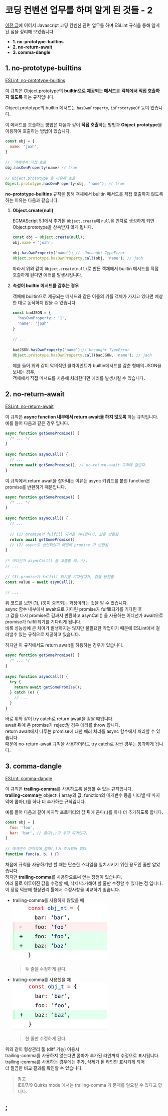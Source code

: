 # 코딩 컨벤션 업무를 하며 알게 된 것들 - 2

[이전 글](https://yeonjuan.github.io/coding-convention/)에 이어서 Javascript 코딩 컨벤션 관련 업무를 하며 ESLint 규칙을 통해 알게 된 점을 정리해 보았습니다.  

 - **1. no-prototype-builtins**  
 - **2. no-return-await**  
 - **3. comma-dangle**  

## 1. no-prototype-builtins
[ESLint: no-prototype-builtins](https://eslint.org/docs/rules/no-prototype-builtins)  

이 규칙은 Object.prototype의 **builtin으로 제공되는 메서드**를 **객체에서 직접 호출하지 않도록** 하는 규칙입니다.  

Object.prototype의 builtin 메서드는 `hasOwnProperty`, `isPrototypeOf` 등이 있습니다.  

이 메서드를 호출하는 방법은 다음과 같이 **직접 호출**하는 방법과 **Object.prototype**을 이용하여 호출하는 방법이 있습니다.  
```js
const obj = {
  name: 'joah',
}

//  객체에서 직접 호출
obj.hasOwnProperty(name) // true

// Object.prototype 을 이용해 호출
Object.prototype.hasOwnProperty(obj, 'name'); // true
```

**no-prototype-builtins** 규칙을 통해 객체에서 builtin 메서드를 직접 호출하지 않도록 하는 이유는 다음과 같습니다.  

  1. **Object.create(null)**  

      ECMAScript 5.1에서 추가된 `Object.create`에 `null`을 인자로 생성하게 되면 Object.prototype을 상속받지 않게 됩니다.  

      ```js
      const obj = Object.create(null);
      obj.name = 'joah';

      obj.hasOwnProperty('name'); //  Uncaught TypeError
      Object.prototype.hasOwnProperty.call(obj, 'name'); // jaoh
      ```

      따라서 위와 같이 `Object.create(null)`로 만든 객체에서 builtin 메서드를 직접 호출하게 된다면 에러를 발생시킵니다.  

  2. **속성이 builtin 메서드를 감추는 경우**  

      객체에 builtin으로 제공되는 메서드와 같은 이름의 키를 객체가 가지고 있다면 예상한 대로 동작하지 않을 수 있습니다.  

      ```js
      const badJSON = {
        'hasOwnProperty': '1',
        'name': 'joah'
      }

      // ...

      badJSON.hasOwnProperty('name');// Uncaught TypeError
      Object.prototype.hasOwnProperty.call(badJSON, 'name'); // jaoh
      ```

      예를 들어 위와 같이 악의적인 클라이언트가 builtin메서드를 감춘 형태의 JSON을 보내는 경우,  
      객체에서 직접 메서드를 사용해 처리한다면 에러를 발생시킬 수 있습니다.  

## 2. no-return-await
[ESLint: no-return-await](https://eslint.org/docs/rules/no-return-await)  

이 규칙은 **async function 내부에서 return await을 하지 않도록** 하는 규칙입니다.  
예를 들어 다음과 같은 경우 입니다.  

```js
async function getSomePromise() {
  /* ... */
}

async function asyncCall() {
  // ...
  return await getSomePromise(); // no-return-await 규칙에 걸린다.
}
```
  
이 규칙에서 return await을 잡아내는 이유는 async 키워드를 붙힌 function은 promise를 반환하기 때문입니다.  

```js
async function getSomePromise() {
  /* ... */
}

async function asyncCall() {
  // ...

  // (1) promise가 fulfill 되기를 기다렸다가, 값을 반환함
  return await getSomePromise();
  // (2) async로 선언되었기 때문에 promise 가 반환됨
}

/* 어디선가 asyncCall() 을 호출할 때, */.
// ...

// (3) promise가 fulfill 되기를 기다렸다가, 값을 반환함
const value = await asynCall();

// ...
```
위 코드를 보면 (1), (3)이 중복되는 과정이라는 것을 알 수 있습니다.  
async 함수 내부에서 await으로 기다린 promise가 fulfill되기를 기다린 후  
그 값을 다시 promise로 감싸서 반환하고 asynCall() 을 사용하는 어디선가 await으로 promise가 fulfill되기를 기다리게 됩니다.  
비록 성능상에 큰 차이가 발생하지는 않지만 불필요한 작업이기 때문에 ESLint에서 걸러낼수 있는 규칙으로 제공하고 있습니다.  

하지만 이 규칙에서도 return await을 허용하는 경우가 있습니다.  

```js
async function getSomePromise() {
  /* ... */
}

async function asyncCall() {
  try {
    return await getSomePromise();
  } catch (e) {
    // ...
  }
}
```

바로 위와 같이 try catch로 return await을 감쌀 때입니다.  
await 뒤에 온 promise가 reject될 경우 에러를 throw 합니다.  
return await에서 다루는 promise에 대한 에러 처리를 async 함수에서 처리할 수 있습니다.  
때문에 no-return-await 규칙을 사용하더라도 try catch로 감싼 경우는 통과하게 됩니다.  

## 3. comma-dangle
[ESLint: comma-dangle](https://eslint.org/docs/rules/comma-dangle)  

이 규칙은 **trailing-comma**를 사용하도록 설정할 수 있는 규칙입니다.  
**trailing-comma**는 object나 array의 값, function의 매개변수 등을 나타낼 때 마지막에 콤마(,)를 하나 더 추가하는 규칙입니다.  

예를 들어 다음과 같이 마지막 프로퍼티의 값 뒤에 콤마(,)를 하나 더 추가하도록 합니다.
```js
const obj = {
  foo: 'foo',
  bar: 'bar', // 콤마(,)가 추가 되어있다.
}

// 매개변수 마지막에 콤마(,)가 추가되어 있다.
function func(a, b, ) {} 
```

처음에 규칙을 사용하기만 할 때는 단순한 스타일을 일치시키기 위한 용도인 줄만 알았습니다.  
하지만 **trailing-comma**를 사용함으로써 얻는 장점이 있습니다.  
여러 줄로 이루어진 값을 수정할 때, 삭제/추가해야 할 줄만 수정할 수 있다는 점 입니다.  
이 장점 덕분에 형상관리 툴에서 수정사항을 비교하기 쉽습니다.  

 * trailing-comma를 사용하지 않았을 때  
    ![no-trailing-comma](/assets/images/no-trailing-comma.png)
    > 두 줄을 수정하게 된다.

 * trailing-comma를 사용했을 때  
    ![trailing-comma](/assets/images/trailing-comma.png)
    > 한 줄만 수정하게 된다.

위와 같이 형상관리 툴 (diff 기능) 이용시  
trailing-comma를 사용하지 않는다면 콤마가 추가된 라인까지 수정으로 표시됩니다.  
trailing-comma를 사용하는 경우에는 추가, 삭제가 된 라인만 표시되게 되어  
더 깔끔한 비교 결과를 확인할 수 있습니다.  

> 참고  
> IE6/7/9 Quirks mode 에서는 trailing-comma 가 문제를 일으킬 수 있다고 합니다.  

## ;

